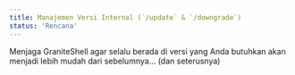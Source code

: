 ```yaml
---
title: Manajemen Versi Internal (`/update` & `/downgrade`)
status: 'Rencana'
---
```


Menjaga GraniteShell agar selalu berada di versi yang Anda butuhkan akan menjadi lebih mudah dari sebelumnya... (dan seterusnya)